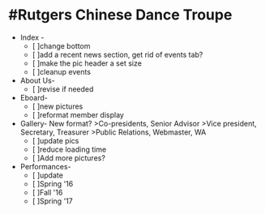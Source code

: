 #Rutgers Chinese Dance Troupe
============================
- Index -
  - [ ]change bottom
  - [ ]add a recent news section, get rid of events tab?
  - [ ]make the pic header a set size
  - [ ]cleanup events
- About Us-
  - [ ]revise if needed
- Eboard- 
  - [ ]new pictures
  - [ ]reformat member display
- Gallery-
 New format? >Co-presidents, Senior Advisor >Vice president, Secretary, Treasurer >Public Relations, Webmaster, WA
  - [ ]update pics
  - [ ]reduce loading time
  - [ ]Add more pictures?
- Performances- 
  - [ ]update
  - [ ]Spring '16
  - [ ]Fall '16
  - [ ]Spring '17
